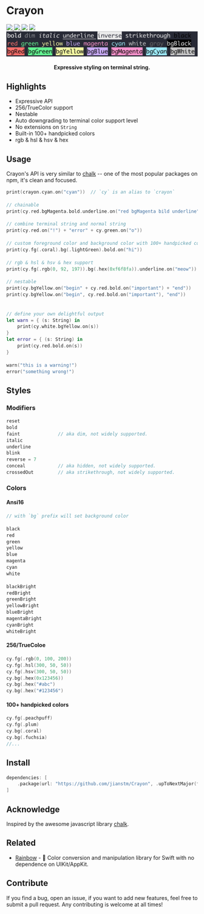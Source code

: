 # Crayon

<a href="https://travis-ci.org/jianstm/Crayon">
  <img src="https://travis-ci.org/jianstm/Crayon.svg?branch=master">
</a>
<a href="https://github.com/jianstm/Crayon/releases">
  <img src="https://img.shields.io/github/tag/jianstm/crayon.svg">
</a>
<img src="https://img.shields.io/badge/platform-iOS%20%7C%20macOS%20%7C%20watchOS%20%7C%20tvOS%20%7C%20Linux-lightgrey.svg">
<img src="https://img.shields.io/github/license/jianstm/crayon.svg">


<div align="center">
    <img src="crayon.jpg">
    <br>
    <br>
    <strong>Expressive styling on terminal string.</strong>
</div>

## Highlights

- Expressive API
- 256/TrueColor support
- Nestable
- Auto downgrading to terminal color support level
- No extensions on `String`
- Built-in 100+ handpicked colors
- rgb & hsl & hsv & hex

## Usage

Crayon's API is very similar to [chalk](https://github.com/chalk/chalk) -- one of the most popular packages on npm, it's clean and focused.


```swift
print(crayon.cyan.on("cyan"))  // `cy` is an alias to `crayon`

// chainable
print(cy.red.bgMagenta.bold.underline.on("red bgMagenta bild underline"))

// combine terminal string and normal string
print(cy.red.on("!") + "error" + cy.green.on("o"))

// custom foreground color and background color with 100+ handpicked colors
print(cy.fg(.coral).bg(.lightGreen).bold.on("hi"))

// rgb & hsl & hsv & hex support
print(cy.fg(.rgb(0, 92, 197)).bg(.hex(0xf6f8fa)).underline.on("meow"))

// nestable
print(cy.bgYellow.on("begin" + cy.red.bold.on("important") + "end"))
print(cy.bgYellow.on("begin", cy.red.bold.on("important"), "end"))


// define your own delightful output
let warn = { (s: String) in
    print(cy.white.bgYellow.on(s))
}
let error = { (s: String) in
    print(cy.red.bold.on(s))
}

warn("this is a warning!")
error("something wrong!")
```

## Styles

### Modifiers

```swift
reset
bold
faint              // aka dim, not widely supported.
italic
underline
blink
reverse = 7
conceal            // aka hidden, not widely supported.
crossedOut         // aka strikethrough, not widely supported.
```

### Colors

#### Ansi16

```swift
// with `bg` prefix will set background color

black
red
green
yellow
blue
magenta
cyan
white

blackBright
redBright
greenBright
yellowBright
blueBright
magentaBright
cyanBright
whiteBright
```

#### 256/TrueColoe

```swift
cy.fg(.rgb(0, 100, 200))
cy.fg(.hsl(300, 50, 50))
cy.fg(.hsv(300, 50, 50))
cy.bg(.hex(0x123456))
cy.bg(.hex("#abc")
cy.bg(.hex("#123456")
```

#### 100+ handpicked colors

```swift
cy.fg(.peachpuff)
cy.fg(.plum)
cy.bg(.coral)
cy.bg(.fuchsia)
//...
```

## Install

```swift
dependencies: [
    .package(url: "https://github.com/jianstm/Crayon", .upToNextMajor(from: "0.0.1"))
]
```


## Acknowledge

Inspired by the awesome javascript library [chalk](https://github.com/chalk/chalk).

## Related

- [Rainbow](https://github.com/jianstm/Rainbow) - 🌈 Color conversion and manipulation library for Swift with no dependence on UIKit/AppKit.

## Contribute

If you find a bug, open an issue, if you want to add new features, feel free to submit a pull request. Any contributing is welcome at all times!